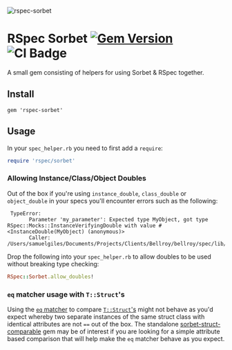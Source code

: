 ![rspec-sorbet](https://user-images.githubusercontent.com/2643026/63100456-02c12c00-bf6f-11e9-8430-630a27bc6e42.png)

# RSpec Sorbet [![Gem Version](https://badge.fury.io/rb/rspec-sorbet.svg)](https://badge.fury.io/rb/rspec-sorbet) ![CI Badge](https://github.com/tricycle/rspec-sorbet/workflows/Continuous%20Integration/badge.svg)

A small gem consisting of helpers for using Sorbet & RSpec together.

## Install

`gem 'rspec-sorbet'`

## Usage

In your `spec_helper.rb` you need to first add a `require`:
```ruby
require 'rspec/sorbet'
```

### Allowing Instance/Class/Object Doubles

Out of the box if you're using `instance_double`, `class_double` or `object_double` in your specs you'll encounter errors such as the following:

```
 TypeError:
       Parameter 'my_parameter': Expected type MyObject, got type RSpec::Mocks::InstanceVerifyingDouble with value #<InstanceDouble(MyObject) (anonymous)>
       Caller: /Users/samuelgiles/Documents/Projects/Clients/Bellroy/bellroy/spec/lib/checkout/use_cases/my_use_case.rb:9
```

Drop the following into your `spec_helper.rb` to allow doubles to be used without breaking type checking:

```ruby
RSpec::Sorbet.allow_doubles!
```

### `eq` matcher usage with `T::Struct`'s

Using the [`eq` matcher](https://www.rubydoc.info/github/rspec/rspec-expectations/RSpec%2FMatchers:eq) to compare [`T::Struct`'s](https://sorbet.org/docs/tstruct) might not behave as you'd expect whereby two separate instances of the same struct class with identical attributes are not `==` out of the box. The standalone [sorbet-struct-comparable](https://github.com/tricycle/sorbet-struct-comparable) gem may be of interest if you are looking for a simple attribute based comparison that will help make the `eq` matcher behave as you expect.
